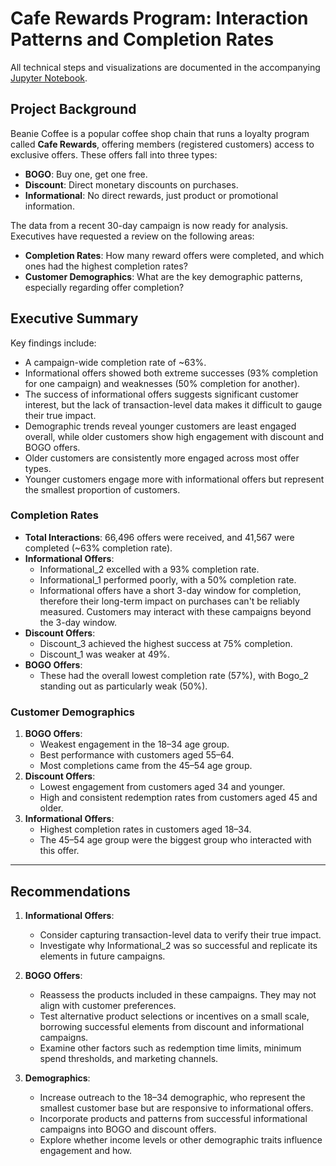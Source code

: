 # Cafe Rewards Program: Interaction Patterns and Completion Rates

All technical steps and visualizations are documented in the accompanying [Jupyter Notebook](notebooks/cafe-rewards-program-interaction-patterns-and-completion-rates-final.ipynb).

## Project Background

Beanie Coffee is a popular coffee shop chain that runs a loyalty program called **Cafe Rewards**, offering members (registered customers) access to exclusive offers. These offers fall into three types:
- **BOGO**: Buy one, get one free.
- **Discount**: Direct monetary discounts on purchases.
- **Informational**: No direct rewards, just product or promotional information.

The data from a recent 30-day campaign is now ready for analysis. Executives have requested a review on the following areas:
- **Completion Rates**: How many reward offers were completed, and which ones had the highest completion rates?
- **Customer Demographics**: What are the key demographic patterns, especially regarding offer completion?

## Executive Summary

Key findings include:
- A campaign-wide completion rate of ~63%.
- Informational offers showed both extreme successes (93% completion for one campaign) and weaknesses (50% completion for another).
- The success of informational offers suggests significant customer interest, but the lack of transaction-level data makes it difficult to gauge their true impact.
- Demographic trends reveal younger customers are least engaged overall, while older customers show high engagement with discount and BOGO offers.
- Older customers are consistently more engaged across most offer types.
- Younger customers engage more with informational offers but represent the smallest proportion of customers.


### Completion Rates

- **Total Interactions**: 66,496 offers were received, and 41,567 were completed (~63% completion rate).
- **Informational Offers**:
  - Informational_2 excelled with a 93% completion rate.
  - Informational_1 performed poorly, with a 50% completion rate.
  - Informational offers have a short 3-day window for completion, therefore their long-term impact on purchases can't be reliably measured. Customers may interact with these campaigns beyond the 3-day window.
- **Discount Offers**: 
  - Discount_3 achieved the highest success at 75% completion.
  - Discount_1 was weaker at 49%.
- **BOGO Offers**:
  - These had the overall lowest completion rate (57%), with Bogo_2 standing out as particularly weak (50%).

### Customer Demographics

1. **BOGO Offers**:
   - Weakest engagement in the 18–34 age group.
   - Best performance with customers aged 55–64.
   - Most completions came from the 45–54 age group.
2. **Discount Offers**:
   - Lowest engagement from customers aged 34 and younger.
   - High and consistent redemption rates from customers aged 45 and older.
3. **Informational Offers**:
   - Highest completion rates in customers aged 18–34.
   - The 45–54 age group were the biggest group who interacted with this offer.

---

## Recommendations

1. **Informational Offers**:
   - Consider capturing transaction-level data to verify their true impact.
   - Investigate why Informational_2 was so successful and replicate its elements in future campaigns.

2. **BOGO Offers**:
   - Reassess the products included in these campaigns. They may not align with customer preferences.
   - Test alternative product selections or incentives on a small scale, borrowing successful elements from discount and informational campaigns.
   - Examine other factors such as redemption time limits, minimum spend thresholds, and marketing channels.

3. **Demographics**:
   - Increase outreach to the 18–34 demographic, who represent the smallest customer base but are responsive to informational offers.
   - Incorporate products and patterns from successful informational campaigns into BOGO and discount offers.
   - Explore whether income levels or other demographic traits influence engagement and how.
     


